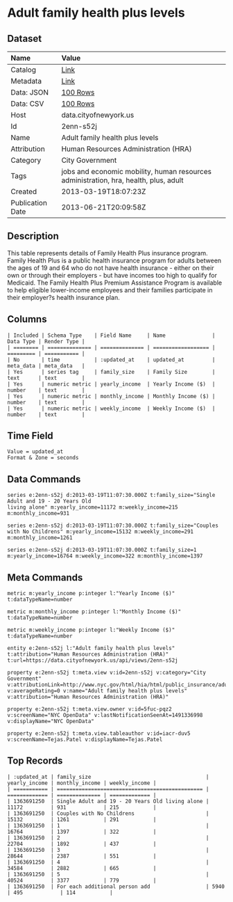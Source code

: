 # Adult family health plus levels

## Dataset

| Name | Value |
| :--- | :---- |
| Catalog | [Link](https://catalog.data.gov/dataset/adult-family-health-plus-levels-82909) |
| Metadata | [Link](https://data.cityofnewyork.us/api/views/2enn-s52j) |
| Data: JSON | [100 Rows](https://data.cityofnewyork.us/api/views/2enn-s52j/rows.json?max_rows=100) |
| Data: CSV | [100 Rows](https://data.cityofnewyork.us/api/views/2enn-s52j/rows.csv?max_rows=100) |
| Host | data.cityofnewyork.us |
| Id | 2enn-s52j |
| Name | Adult family health plus levels |
| Attribution | Human Resources Administration (HRA) |
| Category | City Government |
| Tags | jobs and economic mobility, human resources administration, hra, health, plus, adult |
| Created | 2013-03-19T18:07:23Z |
| Publication Date | 2013-06-21T20:09:58Z |

## Description

This table represents details of Family Health Plus insurance program. Family Health Plus is a public health insurance program for adults between the ages of 19 and 64 who do not have health insurance - either on their own or through their employers - but have incomes too high to qualify for Medicaid.  The Family Health Plus Premium Assistance Program is available to help eligible lower-income employees and their families participate in their employer?s health insurance plan.

## Columns

```ls
| Included | Schema Type    | Field Name     | Name               | Data Type | Render Type |
| ======== | ============== | ============== | ================== | ========= | =========== |
| No       | time           | :updated_at    | updated_at         | meta_data | meta_data   |
| Yes      | series tag     | family_size    | Family Size        | text      | text        |
| Yes      | numeric metric | yearly_income  | Yearly Income ($)  | number    | text        |
| Yes      | numeric metric | monthly_income | Monthly Income ($) | number    | text        |
| Yes      | numeric metric | weekly_income  | Weekly Income ($)  | number    | text        |
```

## Time Field

```ls
Value = updated_at
Format & Zone = seconds
```

## Data Commands

```ls
series e:2enn-s52j d:2013-03-19T11:07:30.000Z t:family_size="Single Adult and 19 - 20 Years Old
living alone" m:yearly_income=11172 m:weekly_income=215 m:monthly_income=931

series e:2enn-s52j d:2013-03-19T11:07:30.000Z t:family_size="Couples with No Childrens" m:yearly_income=15132 m:weekly_income=291 m:monthly_income=1261

series e:2enn-s52j d:2013-03-19T11:07:30.000Z t:family_size=1 m:yearly_income=16764 m:weekly_income=322 m:monthly_income=1397
```

## Meta Commands

```ls
metric m:yearly_income p:integer l:"Yearly Income ($)" t:dataTypeName=number

metric m:monthly_income p:integer l:"Monthly Income ($)" t:dataTypeName=number

metric m:weekly_income p:integer l:"Weekly Income ($)" t:dataTypeName=number

entity e:2enn-s52j l:"Adult family health plus levels" t:attribution="Human Resources Administration (HRA)" t:url=https://data.cityofnewyork.us/api/views/2enn-s52j

property e:2enn-s52j t:meta.view v:id=2enn-s52j v:category="City Government" v:attributionLink=http://www.nyc.gov/html/hia/html/public_insurance/adults.shtml v:averageRating=0 v:name="Adult family health plus levels" v:attribution="Human Resources Administration (HRA)"

property e:2enn-s52j t:meta.view.owner v:id=5fuc-pqz2 v:screenName="NYC OpenData" v:lastNotificationSeenAt=1491336998 v:displayName="NYC OpenData"

property e:2enn-s52j t:meta.view.tableauthor v:id=iacr-duv5 v:screenName=Tejas.Patel v:displayName=Tejas.Patel
```

## Top Records

```ls
| :updated_at | family_size                                     | yearly_income | monthly_income | weekly_income | 
| =========== | =============================================== | ============= | ============== | ============= | 
| 1363691250  | Single Adult and 19 - 20 Years Old living alone | 11172         | 931            | 215           | 
| 1363691250  | Couples with No Childrens                       | 15132         | 1261           | 291           | 
| 1363691250  | 1                                               | 16764         | 1397           | 322           | 
| 1363691250  | 2                                               | 22704         | 1892           | 437           | 
| 1363691250  | 3                                               | 28644         | 2387           | 551           | 
| 1363691250  | 4                                               | 34584         | 2882           | 665           | 
| 1363691250  | 5                                               | 40524         | 3377           | 779           | 
| 1363691250  | For each additional person add                  | 5940          | 495            | 114           | 
```